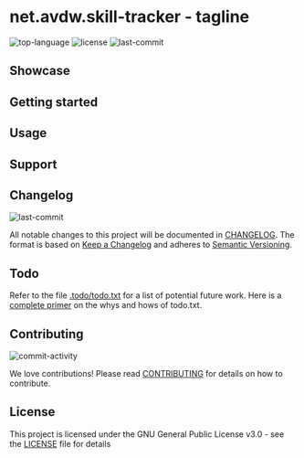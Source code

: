 # net.avdw.skill-tracker - tagline
![top-language](https://img.shields.io/github/languages/top/avanderw/skill-tracker)
![license](https://img.shields.io/github/license/avanderw/skill-tracker)
![last-commit](http://img.shields.io/github/last-commit/avanderw/skill-tracker/develop)

## Showcase

## Getting started

## Usage

## Support

## Changelog
![last-commit](https://img.shields.io/github/last-commit/avanderw/skill-tracker)
 
All notable changes to this project will be documented in [CHANGELOG](CHANGELOG.md). 
The format is based on [Keep a Changelog](https://keepachangelog.com/en/1.0.0/) 
and adheres to [Semantic Versioning](https://semver.org/spec/v2.0.0.html).

## Todo
Refer to the file [.todo/todo.txt](.todo/todo.txt) for a list of potential future work.
Here is a [complete primer](https://github.com/todotxt/todo.txt) on the whys and hows of todo.txt.

## Contributing
![commit-activity](https://img.shields.io/github/commit-activity/y/avanderw/skill-tracker)
 
We love contributions! Please read [CONTRIBUTING](CONTRIBUTING.md) for details on how to contribute.

## License 
This project is licensed under the GNU General Public License v3.0 - see the [LICENSE](LICENSE) file for details
